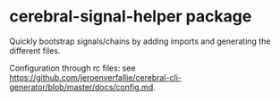 # cerebral-signal-helper package

Quickly bootstrap signals/chains by adding imports and generating the different files.

Configuration through rc files: see <https://github.com/jeroenverfallie/cerebral-cli-generator/blob/master/docs/config.md>.
